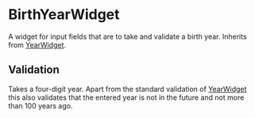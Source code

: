 # BirthYearWidget

A widget for input fields that are to take and validate a birth year.
Inherits from [YearWidget](class.UI.Widgets.YearWidget.md).

## Validation
Takes a four-digit year. Apart from the standard validation of [YearWidget](class.UI.Widgets.YearWidget.md) this also validates that the entered year is not in the future and not more than 100 years ago.